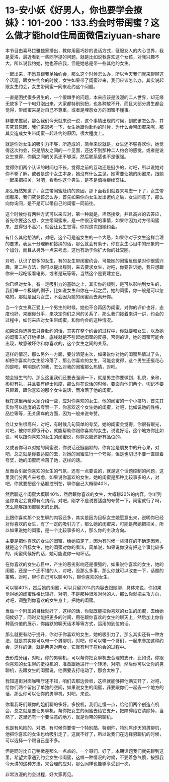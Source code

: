 # 13-安小妖《好男人，你也要学会撩妹》：101-200：133.约会时带闺蜜？这么做才能hold住局面微信ziyuan-share

本节目由喜马拉雅独家播出，教你用最巧妙的说话方式，征服女人的内心世界，我是夏洛，最近看到一些同学提的问题，就是比如说我喜欢这个女孩，对我兴趣不大，所以说我约她，她也答应我，但是她总是带一些其他的女生。

一起出来，不愿意跟我单独约会，那么这个时候怎么办，所以今天我们就来聊聊这个话题，跟女生约会的时候，女生如果带了闺蜜过来，我们应该怎么办，其实说起跟女生约会，女生带闺蜜一同来赴约这个问题。

一直是困扰很多男生的，一个很棘手的问题，本来应该是浪漫的二人世界，却无缘无故多了一个电灯泡出来，大家都特别别扭，也各种放不开，而且大部分男生都会觉得，带闺蜜来是对自己不尊重，或者是埋怨女方的闺蜜不懂事。

非要来搅局，那么我们今天就来说一说，这个事情出现的时候，到底该怎么办，其实究其原因，我们来思考一下，女生她跟你赴约的时候，为什么会带闺蜜来呢，那其实造成女生带闺蜜一起赴约的原因，很大程度上。

就是你对女生的吸引力不够，所造成的，简单来说就是，女生还不够喜欢你，她觉得这次约会，只是朋友之间的一个见面，还达不到那种二人约会的感觉，或者是说女生觉得，你俩之间的关系还不够深，然后联系感也不是很强。

觉得你们两个认识的时间也不长，觉得之前的互动还是挺少的，对吧，所以说她对你不够了解，或者是这个女生本身，她没有什么主见，她需要让她的闺蜜来，跟她一起来把把关，对吧，看看你这个男生，是不是值得继续交往。

那么既然知道了，女生带闺蜜赴约的原因，那下面我们就要来考虑一下了，女生带闺蜜来，我们究竟该怎么办，首先如果你向女生发出邀约之后，女生同意了，那么向你询问，是不是可以带自己的闺蜜一同前往。

这个时候你有两种方式可以来应对，第一种就是，坦然接受，并且高兴的去答应，首先你要这么想，女生带闺蜜来，是一件很正常的事情，如果你因为对方带闺蜜来，显得很不高兴，就会让女生觉得，你对这次跟她约会。

有什么其他想法的，对吧，这个可是追女生的一个大忌，如果你对于女生这样合理的要求，表达十分理解和接纳的话，那么就会有助于，你在女生心目中的形象的一个加分，而且从另外一点来考虑，这也有助于你扩大你的社交圈。

对吧，认识了更多的女生，有的女生带闺蜜约会，可能她的闺蜜反倒是对你很感兴趣，第二种方法，你可以提出规则，来去要求女生，对吧，你要告诉她，我只想跟你来一起吃饭看电影，或者是玩等等，当然这个是要建立在。

你已经对女生，有一定吸引力的基础之上，其实你的规则，是可以影响到女生的，我们举一个极端的例子，比如说女生和你在一起之后，她的闺蜜，你一般是可以忽略的，那就是因为女生，不会因为她的闺蜜而去离开你。

当一个女生真正爱上一个男生的时候，她也不会再因为闺蜜，对你的评价也好，态度也好，来跟你分手，来决定你们之间的关系了，那么我们接着来讲一讲，约会的过程中，如何来应对女生带闺蜜，和你约会的这种情况。

如果说你选择去只身赴约的话，其实在整个约会的过程中，你就要和女生，以及她的闺蜜去好好地相处，底线就是不引起她闺蜜的反感，否则的话，她的闺蜜可能会出现，故意破坏你和你喜欢的，这个女生之间的关系。

这样的情况，那么另外一方面，要分清楚主次，如果说你对她的闺蜜热情过了头，却把你喜欢的女生给冷落了，那么你喜欢的女生，可能会觉得，这个男生还挺花心的是吧，明明是约的我，怎么对我的闺蜜那么热情，对吧。

她会挺生气的，那么这里我们还要去强调一下，就是男生你要做到，礼貌，亲和，彬彬有礼，并且要有绅士风度，那么你在说话的时候，要面向他们两个，切记不要只顾着，跟你喜欢的那个女生说话，而冷落了他的闺蜜。

我在这里再给大家介绍一些，应对你喜欢的女生，他的闺蜜的一个小技巧，首先其实你可以适度的去夸赞一下，你喜欢这个女生她的闺蜜，对吧，比如说她的性格，品位等等，无关痛痒的方面，因为一般来说夸赞。

会让女生很高兴，对吧，有时候几句简单的夸奖，她的闺蜜会觉得，你很有眼光，对吧，被你哄得很开心，就能帮助你跟你喜欢的女生，说说好话，这个地方你比如说，可以跟你喜欢的女生的闺蜜说，你穿衣服还挺有品位的。

又或者你可以对她的闺蜜说，你说话还挺幽默的，你肯定是朋友中的开心果，对吧，总之就是你要适度的去，对她的闺蜜进行一个夸奖，但是也切记不要一直顾着夸奖，她的闺蜜而冷落了她，这样的话。

反而会引起你喜欢的女生的气氛，还有一点要说的，就是这个话题控制的问题，这里我们分两点来考虑，如果说你喜欢的女生，她的闺蜜是那种比较事多的人，对吧，你就要把这个话题控制在，聊你自己大概聊40%。

然后聊这个闺蜜大概聊40%，然后跟你喜欢的女生，大概聊20%的内容，你听到这你肯定会觉得有点纳闷，对吧，刚才不是说要适度的夸赞一下，闺蜜就行了吗，怎么能够跟闺蜜聊天的比例。

比跟你喜欢那个女生聊的内容还多，其实是因为目标女生她愿意出来，说明你已经对你喜欢的女生，有了一定的吸引力了，那么她的闺蜜来，可能是帮她把把关，所以如果说她的闺蜜，是一个比较事多的人，那么你的主攻方向。

主要是把你喜欢的女生的闺蜜，给她搞定了，因为有时候一些潜在的不确定因素，就是这个目标女生，她的闺蜜对你的看法，简单说，如果说你没有把这个事比较多的，闺蜜伺候好的话，她可能说你一句坏话。

在你喜欢的女生心目中，产生的恶劣影响还是很强的，如果说你喜欢的女生，她的闺蜜，还是一个还不错的人，对吧，没那么多事，那么你就可以改变一下，话题的策略，对吧，聊你自己可以聊40%，聊你喜欢的女生。

可以聊40%，然后她的闺蜜，可以只留20%的内容去跟她聊，具体来说，你如果觉得她的闺蜜性格比较好，对吧，不是那种很难对付的人，那么你就把主攻方向，对吧，调整到你喜欢的女生身上，把她的闺蜜。

当做一个附属的目标就好了，这样的话，你就既能把你喜欢的女生的闺蜜，去给她伺候好了，同时又能把更多的时间，用在跟你喜欢的女生的聊天上，然后加上你各种高价值的展示，你幽默的聊天话术等等方式，运用的到位的话。

那么就更有助于提升，你对于你喜欢的女生，她的吸引力了，那么其实还有一种方法，就是其实你可以带一个男聊机，对吧，你可以带一个哥们，一起来参加这种约会，这样的话，就是两男对两女，它就有利于在约会的过程中。

去形成分组，对吧，你的男聊机，可以帮你把女聊机去合理的支开，比如说，你跟你喜欢的女生聊的挺投机的，准备跟她进行一个转场，对吧，然后你可以让你的男聊机，去跟女生的闺蜜说，他俩要去打电动了，那会太吵了。

我知道街对面咖啡厅还不错，咱们去那边尝尝，这样就能够把他俩支开了，对吧，给你们两个留出了单独的空间，如果说女生的闺蜜，非要跟你们一起去一个地方的话，那么你可以让你的男聊机，对吧，来说。

你看我哥们跟你的姐们聊的多好，多投机，我们走慢一点，给他们两个创造点机会，总之就是要让男聊机，帮你把女生的闺蜜去给它支开，把障碍给它清除掉，当然了，这里还有一个要注意的地方，就是你带的男聊机。

也是有风险的，对吧，有时候你要带一个特别酷，特别帅，特别屌炸天的男聊机，他把你喜欢的女生也给吸引走了，这就不好了，所以说我们在选择男聊机的时候，可以选择一个跟自己差不多。

但是同时比自己稍微差那么一点点的，一个哥们，好了，本期话题我们就先聊到这里，希望大家遇到约会女生带闺蜜，这样一种情况的时候，不要着急气愤，按照我今天讲的这种方法，来合理的应对，那么同样也能够享受到一次。

非常浪漫的约会过程，好大家再见。